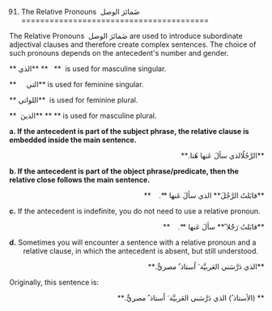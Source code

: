 91. The Relative Pronouns  ضَمائرَ الوصل
========================================

The Relative Pronouns  ضَمائرَ الوصل are used to introduce subordinate
adjectival clauses and therefore create complex sentences. The choice of
such pronouns depends on the antecedent's number and gender.

** الذي** **   **  is used for masculine singular.

**     التي** is used for feminine singular.

** اللواتي**  is used for feminine plural.

**  الذينَ** ** ** is used for masculine plural.

**a. If the antecedent is part of the subject phrase, the relative
clause is embedded inside the main sentence.**

<p dir="rtl">
**الرَّجُلُالذي سألَ عَنها هُنا.**
</p>

****b.** If the antecedent is part of the object phrase/predicate, then
the relative close follows the main sentence.**

<p dir="rtl">
**قابَلتُ الرَّجُلَ** الذي سألَ عَنها **.    **
</p>

**c.** If the antecedent is indefinite, you do not need to use a
relative pronoun.

<p dir="rtl">
**قابَلتُ رَجَُلا ً** سألَ عَنها **.    **
</p>

**d.** Sometimes you will encounter a sentence with a relative pronoun
and a        relative clause, in which the antecedent is absent, but
still understood.

<p dir="rtl">
**الذي دَرَّسَني العَربيَّة َ اُستاذ ٌ مصريٌّ.**
</p>

Originally, this sentence is:

<p dir="rtl">
** (الأستاذ ُ) الذي دَرَّسَني العَربيَّة َ اُستاذ ٌ مصريٌّ.**
</p>


